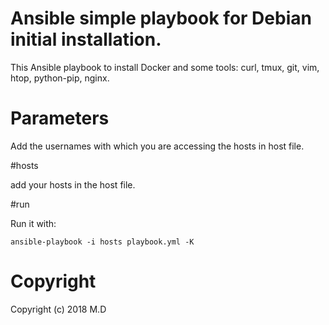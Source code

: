 # Ansible simple playbook for Debian initial installation.

This Ansible playbook to install Docker and some tools: curl, tmux, git, vim, htop, python-pip, nginx.

# Parameters

Add the usernames with which you are accessing the hosts in host file.

#hosts

add your hosts in the host file.

#run

Run it with:

```
ansible-playbook -i hosts playbook.yml -K
```

Copyright
==========

Copyright (c) 2018 M.D
